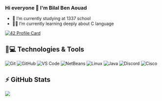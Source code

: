 ### Hi everyone 👋 I'm Bilal Ben Aouad 


- 🏫 I’m currently studying at 1337 school
- 👨‍💻 I’m currently learning deeply about C language 

[![42 Profile Card](https://1337-readme.vercel.app/api/profile?cursus=42cursus&login=bben-aou)](https://github.com/mohouyizme/1337-readme)

## 🚀💻 Technologies & Tools

  ![Git](https://img.shields.io/badge/-Git-black?style=flat-square&logo=git)
  ![GitHub](https://img.shields.io/badge/-GitHub-181717?style=flat-square&logo=github)
  ![VS Code](https://img.shields.io/badge/-VS%20Code-007ACC?style=flat-square&logo=visual-studio-code)
  ![NetBeans](https://img.shields.io/badge/-IntelliJ%20IDEA-black?style=flat-square&logo=netbeans)
  ![Linux](https://img.shields.io/badge/Linux-black?style=flat-square&logo=linux)
  ![Java](https://img.shields.io/badge/Java-orange?style=flat-square&logo=java)
  ![Discord](https://img.shields.io/badge/Discord-black?style=flat-square&logo=discord)
  ![Cisco](https://img.shields.io/badge/Cisco-black?style=flat-square&logo=cisco)


## ⚡ GitHub Stats

<img align="left" src="https://github-readme-stats.vercel.app/api?username=bben-aou&show_icons=true&count_private=true&theme=gruvbox" />


